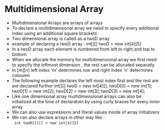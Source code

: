 # Multidimensional Array
- Multidimensional Arrays are arrays of arrays
- To declare a multidimensional array we need to specify every additional index using an additional square brackets
- Two dimensional array is called as a twoD array
- example of declaring a twoD array : int[][] twoD = new int[4][5]
- In a twoD array each element is numbered from left to right and top to bottom
- When we allocate the memory for multidimensional array we first need to specify the leftmost dimension , the rest can be allocated separatly
- In [m][n] left index 'm' determines row and right index 'n' determines coloumn
- The following example declares the left most index first and the rest are are declared further
      int[][] twoD = new int[4][];
      twoD[0] = new int[1];
      twoD[1] = new int[2];
      twoD[2] = new int[3];
      twoD[3] = new int[4];
- Like one dimensional array multidimensional arrays can also be initialized at the time of declaratoin by using curly braces for every inner array
- We can also use expressions and literal values inside of array initializers
- We can also declare arrays in other way like :<br> ` int twoD1[][] = new int[4][5]`
       

